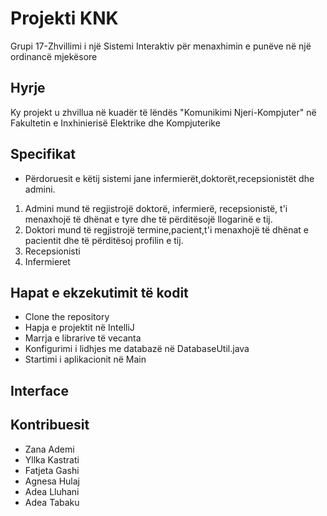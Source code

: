 
# Projekti KNK


Grupi 17-Zhvillimi i një Sistemi Interaktiv për menaxhimin e punëve në një ordinancë mjekësore





## Hyrje
Ky projekt u zhvillua në kuadër të lëndës "Komunikimi Njeri-Kompjuter" në Fakultetin e Inxhinierisë Elektrike dhe Kompjuterike


## Specifikat

- Përdoruesit e këtij sistemi jane infermierët,doktorët,recepsionistët dhe admini.
1. Admini mund të regjistrojë doktorë, infermierë, recepsionistë, t'i menaxhojë të dhënat e tyre dhe të përditësojë llogarinë e tij.
2. Doktori mund të regjistrojë termine,pacient,t'i menaxhojë të dhënat e pacientit dhe të përditësoj profilin e tij.
3. Recepsionisti 
4. Infermieret



## Hapat e ekzekutimit të kodit
- Clone the repository
- Hapja e projektit në IntelliJ
- Marrja e librarive të vecanta 
- Konfigurimi i lidhjes me databazë në DatabaseUtil.java
- Startimi i aplikacionit në Main 


## Interface







## Kontribuesit
- Zana Ademi
- Yllka Kastrati
- Fatjeta Gashi
- Agnesa Hulaj
- Adea Lluhani
- Adea Tabaku
